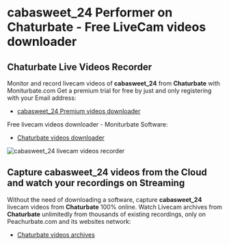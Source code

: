 # cabasweet_24 Performer on Chaturbate - Free LiveCam videos downloader

## Chaturbate Live Videos Recorder

Monitor and record livecam videos of **cabasweet_24** from **Chaturbate** with Moniturbate.com
Get a premium trial for free by just and only registering with your Email address:
* [cabasweet_24 Premium videos downloader](https://moniturbate.com/request-demo-licence-key.html)

Free livecam videos downloader - Moniturbate Software:
* [Chaturbate videos downloader](https://moniturbate.com/moniturbate-download-software.html)

![cabasweet_24 livecam videos recorder](https://peachurnet.com/templates/moniturbate-software.png)


## Capture cabasweet_24 videos from the Cloud and watch your recordings on Streaming

Without the need of downloading a software, capture **cabasweet_24** livecam videos from **Chaturbate** 100% online.
Watch Livecam archives from **Chaturbate** unlimitedly from thousands of existing recordings, only on Peachurbate.com and its websites network:
* [Chaturbate videos archives](https://peachurnet.com/)